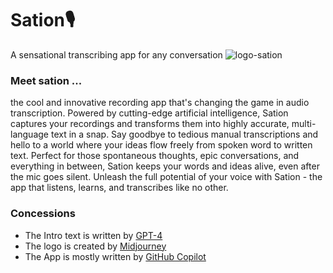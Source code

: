 # Sation🎙️
A sensational transcribing app for any conversation
![logo-sation](https://user-images.githubusercontent.com/15661593/227635796-06f1f42e-a57e-48c9-b230-fd49cc618e07.png)


### Meet sation ...
the cool and innovative recording app that's changing the game in audio transcription. Powered by cutting-edge artificial intelligence, Sation captures your recordings and transforms them into highly accurate, multi-language text in a snap. Say goodbye to tedious manual transcriptions and hello to a world where your ideas flow freely from spoken word to written text. Perfect for those spontaneous thoughts, epic conversations, and everything in between, Sation keeps your words and ideas alive, even after the mic goes silent. Unleash the full potential of your voice with Sation - the app that listens, learns, and transcribes like no other.



### Concessions
* The Intro text is written by [GPT-4](https://openai.com/research/gpt-4)
* The logo is created by [Midjourney](https://www.midjourney.com)
* The App is mostly written by [GitHub Copilot](https://github.com/features/copilot)

